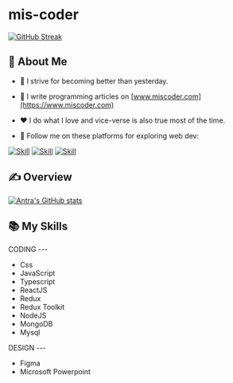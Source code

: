 # mis-coder

[![GitHub Streak](http://github-readme-streak-stats.herokuapp.com?user=mis-coder&theme=ads-juicy-fresh)](https://git.io/streak-stats)


## 👧 About Me

- 🌱 I strive for becoming better than yesterday.

- 📝 I write programming articles on [www.miscoder.com](https://www.miscoder.com)

- ❤️ I do what I love and vice-verse is also true most of the time.

- 🤝 Follow me on these platforms for exploring web dev:

[![Skill](https://img.shields.io/badge/LinkedIn-0077B5?style=for-the-badge&logo=linkedin&logoColor=white)](https://www.linkedin.com/in/antra-verma/)
[![Skill](https://img.shields.io/badge/Instagram-E4405F?style=for-the-badge&logo=instagram&logoColor=white)](https://www.instagram.com/miscoder_v2.0/)
[![Skill](https://img.shields.io/badge/GitHub-100000?style=for-the-badge&logo=github&logoColor=white)](https://github.com/mis-coder)

## ✍ Overview

[![Antra's GitHub stats](https://github-readme-stats.vercel.app/api?username=mis-coder&show_icons=true&theme=dark)](https://github.com/mis-coder)

## 📚 My Skills

 CODING ---
- Css
- JavaScript
- Typescript
- ReactJS
- Redux
- Redux Toolkit
- NodeJS
- MongoDB
- Mysql

DESIGN ---
- Figma
- Microsoft Powerpoint


